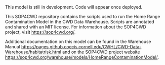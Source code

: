 This model is still in development. Code will appear once deployed.

This SOP4CWD repository contains the scripts used to run the Home Range Contamination Model in the CWD Data Warehouse. Scripts are annotated and shared with an MIT license. For information about the SOP4CWD project, visit https://sop4cwd.org/.

Additional documentation on this model can be found in the Warehouse Manual https://pages.github.coecis.cornell.edu/CWHL/CWD-Data-Warehouse/habitatrisk.html and on the SOP4CWD project website https://sop4cwd.org/warehouse/models/HomeRangeContaminationModel/.
